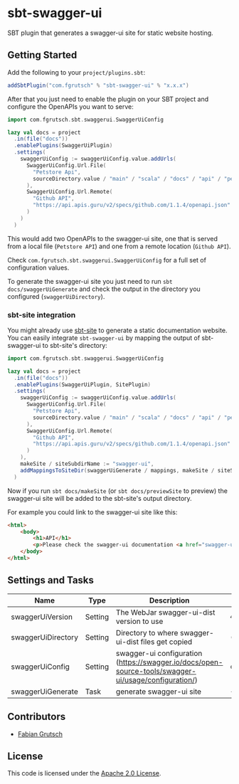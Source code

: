 # sbt-swagger-ui

SBT plugin that generates a swagger-ui site for static website hosting.

## Getting Started

Add the following to your `project/plugins.sbt`:

```scala
addSbtPlugin("com.fgrutsch" % "sbt-swagger-ui" % "x.x.x")
```

After that you just need to enable the plugin on your SBT project and configure the OpenAPIs you want to serve:

```scala
import com.fgrutsch.sbt.swaggerui.SwaggerUiConfig

lazy val docs = project
  .in(file("docs"))
  .enablePlugins(SwaggerUiPlugin)
  .settings(
    swaggerUiConfig := swaggerUiConfig.value.addUrls(
      SwaggerUiConfig.Url.File(
        "Petstore Api",
        sourceDirectory.value / "main" / "scala" / "docs" / "api" / "petstore.json"
      ),
      SwaggerUiConfig.Url.Remote(
        "Github API",
        "https://api.apis.guru/v2/specs/github.com/1.1.4/openapi.json"
      )
    )
  )
```

This would add two OpenAPIs to the swagger-ui site, one that is served from a local file (`Petstore API`) and one from a remote location (`Github API`).

Check `com.fgrutsch.sbt.swaggerui.SwaggerUiConfig` for a full set of configuration values.

To generate the swagger-ui site you just need to run `sbt docs/swaggerUiGenerate` and check the output in the directory you configured (`swaggerUiDirectory`).

### sbt-site integration

You might already use [sbt-site](https://github.com/sbt/sbt-site) to generate a static documentation website. You can easily integrate `sbt-swagger-ui` by mapping the output of sbt-swagger-ui to sbt-site's directory:

```scala
import com.fgrutsch.sbt.swaggerui.SwaggerUiConfig

lazy val docs = project
  .in(file("docs"))
  .enablePlugins(SwaggerUiPlugin, SitePlugin)
  .settings(
    swaggerUiConfig := swaggerUiConfig.value.addUrls(
      SwaggerUiConfig.Url.File(
        "Petstore Api",
        sourceDirectory.value / "main" / "scala" / "docs" / "api" / "petstore.json"
      ),
      SwaggerUiConfig.Url.Remote(
        "Github API",
        "https://api.apis.guru/v2/specs/github.com/1.1.4/openapi.json"
      )
    ),
    makeSite / siteSubdirName := "swagger-ui",
    addMappingsToSiteDir(swaggerUiGenerate / mappings, makeSite / siteSubdirName)
  )
```

Now if you run `sbt docs/makeSite` (or `sbt docs/previewSite` to preview) the swagger-ui site will be added to the sbt-site's output directory.

For example you could link to the swagger-ui site like this:

```html
<html>
    <body>
        <h1>API</h1>
        <p>Please check the swagger-ui documentation <a href="swagger-ui/index.html">here</a>.</p>
    </body>
</html>
```

## Settings and Tasks

| Name               | Type    | Description                                                                                          | Default Value                                           |
|--------------------|---------|------------------------------------------------------------------------------------------------------|---------------------------------------------------------|
| swaggerUiVersion   | Setting | The WebJar swagger-ui-dist version to use                                                            | `4.1.3`                                                 |
| swaggerUiDirectory | Setting | Directory to where swagger-ui-dist files get copied                                                  | `(Compile / target).value / "sbt-swagger-ui"`           |
| swaggerUiConfig    | Setting | swagger-ui configuration (https://swagger.io/docs/open-source-tools/swagger-ui/usage/configuration/) | `com.fgrutsch.sbt.swaggerui.SwaggerUiConfig.Defaults`   |
| swaggerUiGenerate  | Task    | generate swagger-ui site                                                                             | `-`                                                     |

## Contributors

* [Fabian Grutsch](https://github.com/fgrutsch)

## License

This code is licensed under the [Apache 2.0 License](https://www.apache.org/licenses/LICENSE-2.0.txt).